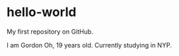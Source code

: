 # hello-world
My first repository on GitHub.

I am Gordon Oh, 19 years old.
Currently studying in NYP.
